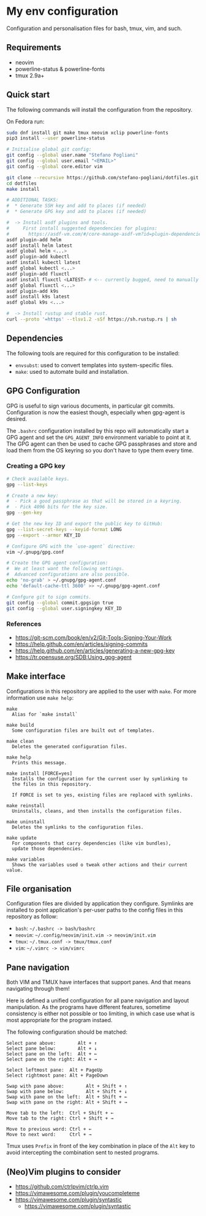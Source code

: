 # My env configuration
Configuration and personalisation files for bash, tmux, vim, and such.


## Requirements

  * neovim
  * powerline-status & powerline-fonts
  * tmux 2.9a+


## Quick start
The following commands will install the configuration from the repository.

On Fedora run:
```bash
sudo dnf install git make tmux neovim xclip powerline-fonts
pip3 install --user powerline-status

# Initialise global git config:
git config --global user.name "Stefano Pogliani"
git config --global user.email "<EMAIL>"
git config --global core.editor vim

git clone --recursive https://github.com/stefano-pogliani/dotfiles.git
cd dotfiles
make install

# ADDITIONAL TASKS:
#  * Generate SSH key and add to places (if needed)
#  * Generate GPG key and add to places (if needed)

#  -> Install asdf plugins and tools.
#     First install suggested dependencies for plugins:
#       https://asdf-vm.com/#/core-manage-asdf-vm?id=plugin-dependencies
asdf plugin-add helm
asdf install helm latest
asdf global helm <...>
asdf plugin-add kubectl
asdf install kubectl latest
asdf global kubectl <...>
asdf plugin-add fluxctl
asdf install fluxctl <LATEST> # <-- currently bugged, need to manually pick version
asdf global fluxctl <...>
asdf plugin-add k9s
asdf install k9s latest
asdf global k9s <...>

#  -> Install rustup and stable rust.
curl --proto '=https' --tlsv1.2 -sSf https://sh.rustup.rs | sh
```


## Dependencies
The following tools are required for this configuration to be installed:

  * `envsubst`: used to convert templates into system-specific files.
  * `make`: used to automate build and installation.


## GPG Configuration
GPG is useful to sign various documents, in particular git commits.
Configuration is now the easiest though, especially when gpg-agent is desired.

The `.bashrc` configuration installed by this repo will automatically start
a GPG agent and set the `GPG_AGENT_INFO` environment variable to point at it.
The GPG agent can then be used to cache GPG passphrases and store and load
them from the OS keyring so you don't have to type them every time.

### Creating a GPG key
```bash
# Check available keys.
gpg --list-keys

# Create a new key:
#  - Pick a good passphrase as that will be stored in a keyring.
#  - Pick 4096 bits for the key size.
gpg --gen-key

# Get the new key ID and export the public key to GitHub:
gpg --list-secret-keys --keyid-format LONG
gpg --export --armor KEY_ID

# Configure GPG with the `use-agent` directive:
vim ~/.gnupg/gpg.conf

# Create the GPG agent configuration:
#  We at least want the following settings.
#  Advanced configurations are also possible.
echo 'no-grab' > ~/.gnupg/gpg-agent.conf
echo 'default-cache-ttl 3600' >> ~/.gnupg/gpg-agent.conf

# Confgure git to sign commits.
git config --global commit.gpgsign true
git config --global user.signingkey KEY_ID
```

### References

  * https://git-scm.com/book/en/v2/Git-Tools-Signing-Your-Work
  * https://help.github.com/en/articles/signing-commits
  * https://help.github.com/en/articles/generating-a-new-gpg-key
  * https://tr.opensuse.org/SDB:Using_gpg-agent


## Make interface
Configurations in this repository are applied to the user with `make`.
For more information use `make help`:
```
make
  Alias for `make install`

make build
  Some configuration files are built out of templates.

make clean
  Deletes the generated configuration files.

make help
  Prints this message.

make install [FORCE=yes]
  Installs the configuration for the current user by symlinking to
  the files in this repository.

  If FORCE is set to yes, existing files are replaced with symlinks.

make reinstall
  Uninstalls, cleans, and then installs the configuration files.

make uninstall
  Deletes the symlinks to the configuration files.

make update
  For components that carry dependencies (like vim bundles),
  update those dependencies.

make variables
  Shows the variables used o tweak other actions and their current value.
```


## File organisation
Configuration files are divided by application they configure.
Symlinks are installed to point application's per-user paths to
the config files in this repository as follow:

  * `bash`: `~/.bashrc -> bash/bashrc`
  * `neovim`: `~/.config/neovim/init.vim -> neovim/init.vim`
  * `tmux`: `~/.tmux.conf -> tmux/tmux.conf`
  * `vim`:  `~/.vimrc -> vim/vimrc`


## Pane navigation
Both VIM and TMUX have interfaces that support panes.
And that means navigating through them!

Here is defined a unified configuration for all pane navigation
and layout manipulation.
As the programs have different features, sometime consistency is
either not possible or too limiting, in which case use what is
most appropriate for the program instaed.

The following configuration should be matched:
```
Select pane above:        Alt + ↑
Select pane below:        Alt + ↓
Select pane on the left:  Alt + ←
Select pane on the right: Alt + →

Select leftmost pane:  Alt + PageUp
Select rightmost pane: Alt + PageDown

Swap with pane above:        Alt + Shift + ↑
Swap with pane below:        Alt + Shift + ↓
Swap with pane on the left:  Alt + Shift + ←
Swap with pane on the right: Alt + Shift + →

Move tab to the left:  Ctrl + Shift + ←
Move tab to the right: Ctrl + Shift + →

Move to previous word: Ctrl + ←
Move to next word:     Ctrl + →
```

Tmux uses `Prefix` in front of the key combination in place of the `Alt`
key to avoid intercepting the combination sent to nested programs.


## (Neo)Vim plugins to consider

  * https://github.com/ctrlpvim/ctrlp.vim
  * https://vimawesome.com/plugin/youcompleteme
  * https://vimawesome.com/plugin/syntastic
    * https://vimawesome.com/plugin/syntastic
